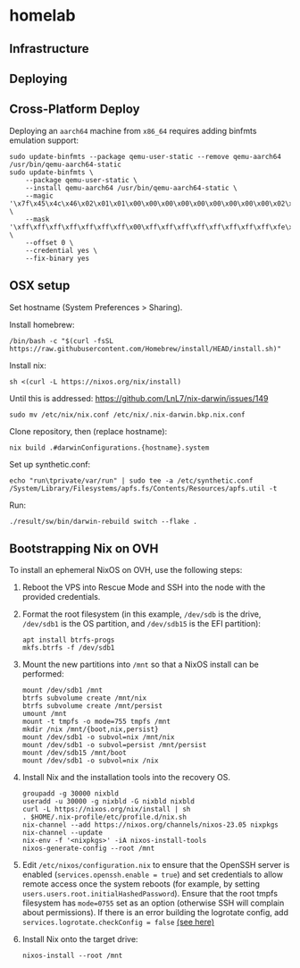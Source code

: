 # homelab

## Infrastructure

## Deploying

## Cross-Platform Deploy

Deploying an `aarch64` machine from `x86_64` requires adding binfmts emulation support:

    sudo update-binfmts --package qemu-user-static --remove qemu-aarch64 /usr/bin/qemu-aarch64-static
    sudo update-binfmts \
        --package qemu-user-static \
        --install qemu-aarch64 /usr/bin/qemu-aarch64-static \
        --magic '\x7f\x45\x4c\x46\x02\x01\x01\x00\x00\x00\x00\x00\x00\x00\x00\x00\x02\x00\xb7\x00' \
        --mask '\xff\xff\xff\xff\xff\xff\xff\x00\xff\xff\xff\xff\xff\xff\xff\xff\xfe\xff\xff\xff' \
        --offset 0 \
        --credential yes \
        --fix-binary yes

## OSX setup

Set hostname (System Preferences > Sharing).

Install homebrew:

    /bin/bash -c "$(curl -fsSL https://raw.githubusercontent.com/Homebrew/install/HEAD/install.sh)"

Install nix:

    sh <(curl -L https://nixos.org/nix/install)

Until this is addressed: https://github.com/LnL7/nix-darwin/issues/149

    sudo mv /etc/nix/nix.conf /etc/nix/.nix-darwin.bkp.nix.conf

Clone repository, then (replace hostname):

    nix build .#darwinConfigurations.{hostname}.system

Set up synthetic.conf:

    echo "run\tprivate/var/run" | sudo tee -a /etc/synthetic.conf
    /System/Library/Filesystems/apfs.fs/Contents/Resources/apfs.util -t

Run:

    ./result/sw/bin/darwin-rebuild switch --flake .

## Bootstrapping Nix on OVH

To install an ephemeral NixOS on OVH, use the following steps:

1.  Reboot the VPS into Rescue Mode and SSH into the node with the provided
    credentials.

2.  Format the root filesystem (in this example, `/dev/sdb` is the drive,
    `/dev/sdb1` is the OS partition, and `/dev/sdb15` is the EFI partition):

        apt install btrfs-progs
        mkfs.btrfs -f /dev/sdb1

3.  Mount the new partitions into `/mnt` so that a NixOS install can be
    performed:

        mount /dev/sdb1 /mnt
        btrfs subvolume create /mnt/nix
        btrfs subvolume create /mnt/persist
        umount /mnt
        mount -t tmpfs -o mode=755 tmpfs /mnt
        mkdir /nix /mnt/{boot,nix,persist}
        mount /dev/sdb1 -o subvol=nix /mnt/nix
        mount /dev/sdb1 -o subvol=persist /mnt/persist
        mount /dev/sdb15 /mnt/boot
        mount /dev/sdb1 -o subvol=nix /nix

4.  Install Nix and the installation tools into the recovery OS.

        groupadd -g 30000 nixbld
        useradd -u 30000 -g nixbld -G nixbld nixbld
        curl -L https://nixos.org/nix/install | sh
        . $HOME/.nix-profile/etc/profile.d/nix.sh
        nix-channel --add https://nixos.org/channels/nixos-23.05 nixpkgs
        nix-channel --update
        nix-env -f '<nixpkgs>' -iA nixos-install-tools
        nixos-generate-config --root /mnt

5.  Edit `/etc/nixos/configuration.nix` to ensure that the OpenSSH server is
    enabled (`services.openssh.enable = true`) and set credentials to allow
    remote access once the system reboots (for example, by setting
    `users.users.root.initialHashedPassword`). Ensure that the root tmpfs
    filesystem has `mode=0755` set as an option (otherwise SSH will complain
    about permissions). If there is an error building the logrotate config,
    add `services.logrotate.checkConfig = false` [(see here)][1]

    [1]: https://discourse.nixos.org/t/logrotate-config-fails-due-to-missing-group-30000/28501/2

6.  Install Nix onto the target drive:

        nixos-install --root /mnt
